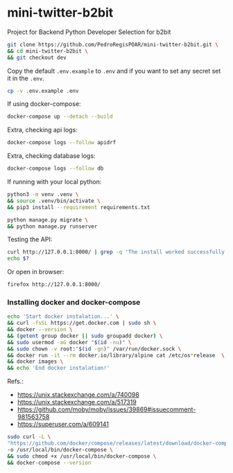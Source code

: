 # mini-twitter-b2bit
Project for Backend Python Developer Selection for b2bit




```bash
git clone https://github.com/PedroRegisPOAR/mini-twitter-b2bit.git \
&& cd mini-twitter-b2bit \
&& git checkout dev
```

Copy the default `.env.example` to `.env` and if you want to set any secret set it in the `.env`.
```bash
cp -v .env.example .env
```


If using docker-compose:
```bash
docker-compose up --detach --build
```


Extra, checking api logs:
```bash
docker-compose logs --follow apidrf 
```

Extra, checking database logs:
```bash
docker-compose logs --follow db 
```



If running with your local python:
```bash
python3 -m venv .venv \
&& source .venv/bin/activate \
&& pip3 install --requirement requirements.txt
```

```bash
python manage.py migrate \
&& python manage.py runserver
```

Testing the API:
```bash
curl http://127.0.0.1:8000/ | grep -q 'The install worked successfully! Congratulations!'
echo $?
```

Or open in browser:
```bash
firefox http://127.0.0.1:8000/ 
```


### Installing docker and docker-compose


```bash
echo 'Start docker instalation...' \
&& curl -fsSL https://get.docker.com | sudo sh \
&& docker --version \
&& (getent group docker || sudo groupadd docker) \
&& sudo usermod -aG docker "$(id -nu)" \
&& sudo chown -v root:"$(id -gn)" /var/run/docker.sock \
&& docker run -it --rm docker.io/library/alpine cat /etc/os*release  \
&& docker images \
&& echo 'End docker instalation!'
```
Refs.:
- https://unix.stackexchange.com/a/740098
- https://unix.stackexchange.com/a/517319
- https://github.com/moby/moby/issues/39869#issuecomment-981563758
- https://superuser.com/a/609141


```bash
sudo curl -L \
"https://github.com/docker/compose/releases/latest/download/docker-compose-$(uname -s)-$(uname -m)" \
-o /usr/local/bin/docker-compose \
&& sudo chmod +x /usr/local/bin/docker-compose \
&& docker-compose --version
```
